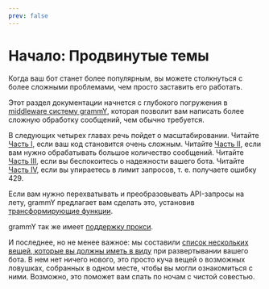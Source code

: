 ```yaml
---
prev: false
---
```


# Начало: Продвинутые темы

Когда ваш бот станет более популярным, вы можете столкнуться с более сложными проблемами, чем просто заставить его работать.

Этот раздел документации начнется с глубокого погружения в [middleware систему grammY](./middleware), которая позволит вам написать более сложную обработку сообщений, чем обычно требуется.

В следующих четырех главах речь пойдет о масштабировании.
Читайте [Часть I](./structuring), если ваш код становится очень сложным.
Читайте [Часть II](./scaling), если вам нужно обрабатывать большое количество сообщений.
Читайте [Часть III](./reliability), если вы беспокоитесь о надежности вашего бота.
Читайте [Часть IV](./flood), если вы упираетесь в лимит запросов, т. е. получаете ошибку 429.

Если вам нужно перехватывать и преобразовывать API-запросы на лету, grammY предлагает вам сделать это, установив [трансформирующие функции](./transformers).

grammY так же имеет [поддержку прокси](./proxy).

И последнее, но не менее важное: мы составили [список нескольких вещей, которые вы должны иметь в виду](./deployment) при развертывании вашего бота.
В нем нет ничего нового, это просто куча вещей о возможных ловушках, собранных в одном месте, чтобы вы могли ознакомиться с ними.
Возможно, это поможет вам спать по ночам с чистой совестью.
